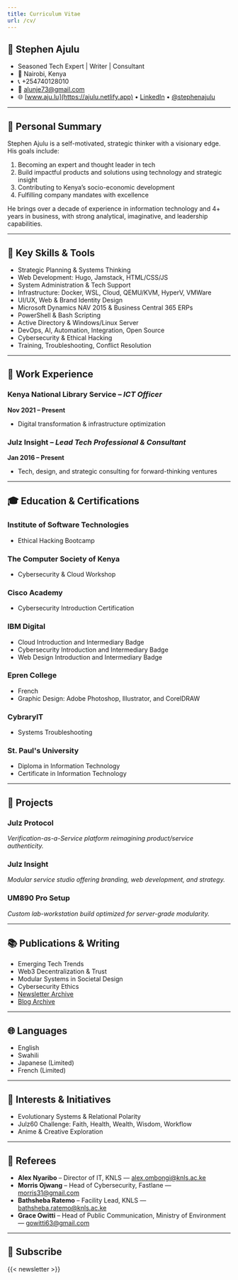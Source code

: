 ```yaml
---
title: Curriculum Vitae
url: /cv/
---
```


## 👤 Stephen Ajulu
- Seasoned Tech Expert | Writer | Consultant
- 📍 Nairobi, Kenya
- 📞 +254740128010
- 📧 alunje73@gmail.com
- 🌐 [www.aju.lu](https://ajulu.netlify.app) • [LinkedIn](https://linkedin.com/in/stephenajulu) • [@stephenajulu](https://twitter.com/stephenajulu)

---

## 🧭 Personal Summary
Stephen Ajulu is a self-motivated, strategic thinker with a visionary edge. His goals include:
1. Becoming an expert and thought leader in tech
2. Build impactful products and solutions using technology and strategic insight
3. Contributing to Kenya’s socio-economic development
4. Fulfilling company mandates with excellence

He brings over a decade of experience in information technology and 4+ years in business, with strong analytical, imaginative, and leadership capabilities.

---

## 🔧 Key Skills & Tools
- Strategic Planning & Systems Thinking
- Web Development: Hugo, Jamstack, HTML/CSS/JS
- System Administration & Tech Support
- Infrastructure: Docker, WSL, Cloud, QEMU/KVM, HyperV, VMWare
- UI/UX, Web & Brand Identity Design
- Microsoft Dynamics NAV 2015 & Business Central 365 ERPs
- PowerShell & Bash Scripting
- Active Directory & Windows/Linux Server
- DevOps, AI, Automation, Integration, Open Source
- Cybersecurity & Ethical Hacking
- Training, Troubleshooting, Conflict Resolution

---

## 💼 Work Experience

### Kenya National Library Service – *ICT Officer*
**Nov 2021 – Present**
- Digital transformation & infrastructure optimization

### Julz Insight – *Lead Tech Professional & Consultant*
**Jan 2016 – Present**
- Tech, design, and strategic consulting for forward-thinking ventures

---

## 🎓 Education & Certifications

### Institute of Software Technologies
- Ethical Hacking Bootcamp

### The Computer Society of Kenya
- Cybersecurity & Cloud Workshop

### Cisco Academy
- Cybersecurity Introduction Certification
  
### IBM Digital 
- Cloud Introduction and Intermediary Badge
- Cybersecurity Introduction and Intermediary Badge
- Web Design Introduction and Intermediary Badge

### Epren College
- French
- Graphic Design: Adobe Photoshop, Illustrator, and CorelDRAW

### CybraryIT
- Systems Troubleshooting

### St. Paul's University
- Diploma in Information Technology
- Certificate in Information Technology

---

## 🚀 Projects
### Julz Protocol
*Verification-as-a-Service platform reimagining product/service authenticity.*

### Julz Insight
*Modular service studio offering branding, web development, and strategy.*

### UM890 Pro Setup
*Custom lab-workstation build optimized for server-grade modularity.*

---

## 📚 Publications & Writing
- Emerging Tech Trends
- Web3 Decentralization & Trust
- Modular Systems in Societal Design
- Cybersecurity Ethics
- [Newsletter Archive](https://buttondown.com/ajulu)
- [Blog Archive](https://ajulu.netlify.app)

---

## 🌐 Languages
- English
- Swahili
- Japanese (Limited)
- French (Limited)

---

## 🌱 Interests & Initiatives
- Evolutionary Systems & Relational Polarity
- Julz60 Challenge: Faith, Health, Wealth, Wisdom, Workflow
- Anime & Creative Exploration

---

## 👥 Referees
- **Alex Nyaribo** – Director of IT, KNLS — alex.ombongi@knls.ac.ke
- **Morris Ojwang** – Head of Cybersecurity, Fastlane — morris31@gmail.com
- **Bathsheba Ratemo** – Facility Lead, KNLS — bathsheba.ratemo@knls.ac.ke
- **Grace Owitti** – Head of Public Communication, Ministry of Environment — gowitti63@gmail.com

---

## 📰 Subscribe

{{< newsletter >}}
